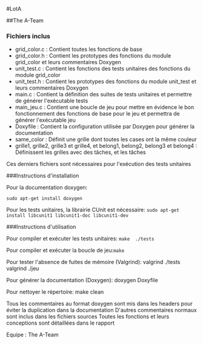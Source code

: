 #LotA

##The A-Team

### Fichiers inclus

* grid_color.c : Contient toutes les fonctions de base
* grid_color.h : Contient les prototypes des fonctions du module grid_color et leurs commentaires Doxygen
* unit_test.c : Contient les fonctions des tests unitaires des fonctions du module grid_color
* unit_test.h : Contient les prototypes des fonctions du module unit_test et leurs commentaires Doxygen
* main.c : Contient la définition des suites de tests unitaires et permettre de générer l'exécutable tests
* main_jeu.c : Contient une boucle de jeu pour mettre en évidence le bon fonctionnement des fonctions de base pour le jeu et permettra de générer l'exécutable jeu
* Doxyfile : Contient la configuration utilisée par Doxygen pour générer la documentation
* same_color : Définit une grille dont toutes les cases ont la même couleur
* grille1, grille2, grille3 et grille4, et belong1, belong2, belong3 et belong4 : Définissent les grilles avec des tâches, et les tâches

Ces derniers fichiers sont nécessaires pour l'exécution des tests unitaires

###Instructions d'installation

Pour la documentation doxygen:

`sudo apt-get install doxygen`

Pour les tests unitaires, la librairie CUnit est nécessaire:
`sudo apt-get install libcunit1 libcunit1-doc libcunit1-dev`

###Instructions d'utilisation

Pour compiler et exécuter les tests unitaires:
`make 
./tests`

Pour compiler et exécuter la boucle de jeu:`make`

Pour tester l'absence de fuites de mémoire (Valgrind):
valgrind ./tests
valgrind ./jeu

Pour générer la documentation (Doxygen):
doxygen Doxyfile

Pour nettoyer le répertoire:
make clean

Tous les commentaires au format doxygen sont mis dans les headers pour éviter la duplication dans la documentation
D'autres commentaires normaux sont inclus dans les fichiers sources
Toutes les fonctions et leurs conceptions sont détaillées dans le rapport 

Equipe : The A-Team
